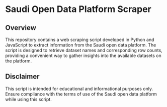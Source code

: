 # Saudi Open Data Platform Scraper


## Overview

This repository contains a web scraping script developed in Python and JavaScript to extract information from the Saudi open data platform. The script is designed to retrieve dataset names and corresponding row counts, providing a convenient way to gather insights into the available datasets on the platform.


## Disclaimer

This script is intended for educational and informational purposes only. Ensure compliance with the terms of use of the Saudi open data platform while using this script.
